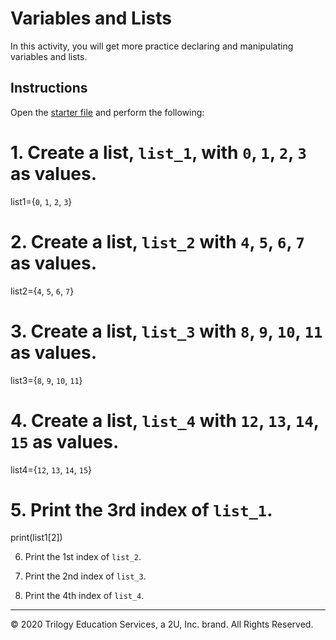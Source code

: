 # Variables and Lists

In this activity, you will get more practice declaring and manipulating variables and lists.

## Instructions

Open the [starter file](Unsolved/lists-01.py) and perform the following:

# 1. Create a list, `list_1`,  with `0`, `1`, `2`, `3` as values.
list1={`0`, `1`, `2`, `3`}
# 2. Create a list, `list_2` with `4`, `5`, `6`, `7` as values.
list2={`4`, `5`, `6`, `7`}
# 3. Create a list, `list_3` with `8`, `9`, `10`, `11` as values.
list3={`8`, `9`, `10`, `11`}
# 4. Create a list, `list_4` with `12`, `13`, `14`, `15` as values.
list4={`12`, `13`, `14`, `15`}
# 5. Print the 3rd index of `list_1`.
print(list1[2])


6. Print the 1st index of `list_2`.

7. Print the 2nd index of `list_3`.

8. Print the 4th index of `list_4`.


---

© 2020 Trilogy Education Services, a 2U, Inc. brand. All Rights Reserved.
